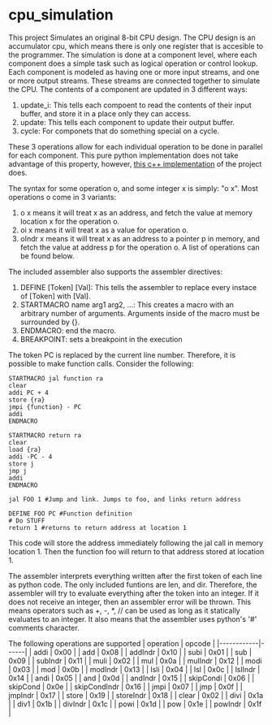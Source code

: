 # cpu_simulation

This project Simulates an original 8-bit CPU design. 
The CPU design is an accumulator cpu, which means there is only one register that is accesible to the programmer.
The simulation is done at a component level, where each component does a simple task such as logical operation or control lookup.
Each component is modeled as having one or more input streams, and one or more output streams. 
These streams are connected together to simulate the CPU. The contents of a component are updated in 3 different ways:
1. update_i: This tells each compoent to read the contents of their input buffer, and store it in a place only they can access.
1. update: This tells each component to update their output buffer.
1. cycle: For componets that do something special on a cycle.

These 3 operations allow for each individual operation to be done in parallel for each component. 
This pure python implementation does not take advantage of this property, however, [this c++ implementation](https://github.com/aidananderson44/c_cpu_simulation) 
of the project does.

The syntax for some operation o, and some integer x is simply: "o x".
Most operations o come in 3 variants:
1. o x means it will treat x as an address, and fetch the value at memory location x for the operation o.
1. oi x means it will treat x as a value for operation o.
1. oIndr x means it will treat x as an address to a pointer p in memory, and fetch the value at address p for the operation o.
A list of operations can be found below.

The included assembler also supports the assembler directives: 
1. DEFINE [Token] [Val]: This tells the assembler to replace every instace of [Token] with [Val].
1. STARTMACRO name arg1 arg2, ...: This creates a macro with an arbitrary number of arguments. Arguments inside of the macro must be surrounded by {}.
1. ENDMACRO: end the macro.
1. BREAKPOINT: sets a breakpoint in the execution

The token PC is replaced by the current line number. Therefore, it is possible to make function calls. Consider the following:
~~~
STARTMACRO jal function ra
clear
addi PC + 4
store {ra}
jmpi {function} - PC
addi
ENDMACRO

STARTMACRO return ra
clear
load {ra}
addi -PC - 4
store j
jmp j
addi
ENDMACRO

jal FOO 1 #Jump and link. Jumps to foo, and links return address

DEFINE FOO PC #Function definition
# Do STUFF
return 1 #returns to return address at location 1
~~~

This code will store the address immediately following the jal call in memory location 1. 
Then the function foo will return to that address stored at location 1.

The assembler interprets everything written after the first token of each line as python code. 
The only included funtions are len, and dir. Therefore, the assembler will try to evaluate everything after the token
into an integer. If it does not receive an integer, then an assembler error will be thrown. 
This means operators such as +, -, *, \/\/ can be used as long as it statically evaluates to an integer. 
It also means that the assembler uses python's '#' comments character.

The following operations are supported
| operation | opcode |
|------------|------|
| addi         | 0x00 |
| add          | 0x08 |
| addIndr      | 0x10 |
| subi         | 0x01 |
| sub          | 0x09 |
| subIndr      | 0x11 |
| muli         | 0x02 |
| mul          | 0x0a |
| mulIndr      | 0x12 |
| modi         | 0x03 |
| mod          | 0x0b |
| modIndr      | 0x13 |
| lsli         | 0x04 |
| lsl          | 0x0c |
| lslIndr      | 0x14 |
| andi         | 0x05 |
| and          | 0x0d |
| andIndr      | 0x15 |
| skipCondi    | 0x06 |
| skipCond     | 0x0e |
| skipCondIndr | 0x16 |
| jmpi         | 0x07 |
| jmp          | 0x0f |
| jmpIndr      | 0x17 |
| store        | 0x19 |
| storeIndr    | 0x18 |
| clear        | 0x02 |
| divi         | 0x1a |
| div1         | 0x1b |
| divIndr      | 0x1c |
| powi         | 0x1d |
| pow          | 0x1e |
| powIndr      | 0x1f |

